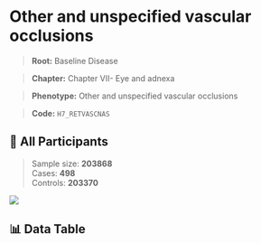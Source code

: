 # Other and unspecified vascular occlusions

> **Root:** Baseline Disease  

> **Chapter:** Chapter VII- Eye and adnexa  

> **Phenotype:** Other and unspecified vascular occlusions  

> **Code:** `H7_RETVASCNAS`

## 🧪 All Participants  
> Sample size: **203868**  
> Cases: **498**  
> Controls: **203370**
<img src="/Sensitive/Figures/ALL/Incidence/H7_RETVASCNAS.png"/>

## 📊 Data Table
<CsvTableMRF src="/Sensitive/Data/ALL/Incidence/COX_H7_RETVASCNAS.csv"/>

